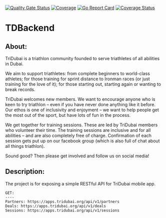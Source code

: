 [![Quality Gate Status](https://sonarcloud.io/api/project_badges/measure?project=rehabaam_TDBackend&metric=alert_status)](https://sonarcloud.io/dashboard?id=rehabaam_TDBackend) [![Coverage](https://sonarcloud.io/api/project_badges/measure?project=rehabaam_TDBackend&metric=coverage)](https://sonarcloud.io/dashboard?id=rehabaam_TDBackend)  [![Go Report Card](https://goreportcard.com/badge/github.com/rehabaam/TDBackend)](https://goreportcard.com/report/github.com/rehabaam/TDBackend) [![Coverage Status](https://coveralls.io/repos/github/rehabaam/TDBackend/badge.svg?branch=develop)](https://coveralls.io/github/rehabaam/TDBackend?branch=develop)

# TDBackend
## About:

TriDubai is a triathlon community founded to serve triathletes of all abilities in Dubai.

We aim to support triathletes: from complete beginners to world-class athletes; for those training for sprint distance to Ironman races (or just training for the love of it); for those starting out, starting again or wanting to break records.

TriDubai welcomes new members. We want to encourage anyone who is keen to try triathlon – even if you have never done anything like it before. Our ethos is one of inclusivity and enjoyment – we want to help people get the most out of the sport, but have lots of fun in the process.

We get together for training sessions. These are led by TriDubai members who volunteer their time. The training sessions are inclusive and for all abilities – and are also completely free of charge.  Confirmation of each session gets put up on our facebook group (which is also full of chat about all things triathlon).

Sound good? Then please get involved and follow us on social media!

## Description:

The project is for exposing a simple RESTful API for TriDubai mobile app.

```
GET:
----
Partners: https://apps.tridubai.org/api/v1/partners
Deals: https://apps.tridubai.org/api/v1/deals
Sessions: https://apps.tridubai.org/api/v1/sessions
```